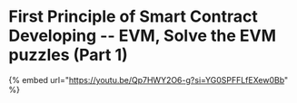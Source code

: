 # First Principle of Smart Contract Developing -- EVM, Solve the EVM puzzles (Part 1)



{% embed url="https://youtu.be/Qp7HWY2O6-g?si=YG0SPFFLfEXew0Bb" %}
